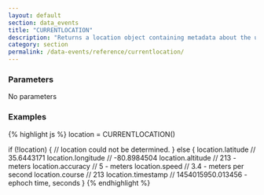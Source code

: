 ```yaml
---
layout: default
section: data_events
title: "CURRENTLOCATION"
description: "Returns a location object containing metadata about the user&#39;s current location, not the record&#39;s location."
category: section
permalink: /data-events/reference/currentlocation/
---
```


### Parameters

No parameters

### Examples

{% highlight js %}
location = CURRENTLOCATION()

if (!location) {
  // location could not be determined.
} else {
  location.latitude  // 35.6443171
  location.longitude // -80.8984504
  location.altitude  // 213 - meters
  location.accuracy  // 5 - meters
  location.speed     // 3.4 - meters per second
  location.course    // 213
  location.timestamp // 1454015950.013456 - ephoch time, seconds
}
{% endhighlight %}